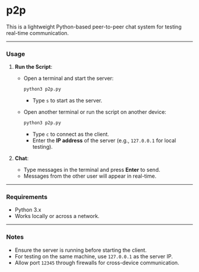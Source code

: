 # p2p

This is a lightweight Python-based peer-to-peer chat system for testing real-time communication.

---

### **Usage**

1. **Run the Script**:
   - Open a terminal and start the server:
     ```bash
     python3 p2p.py
     ```
     - Type `s` to start as the server.

   - Open another terminal or run the script on another device:
     ```bash
     python3 p2p.py
     ```
     - Type `c` to connect as the client.
     - Enter the **IP address** of the server (e.g., `127.0.0.1` for local testing).

1. **Chat**:
   - Type messages in the terminal and press **Enter** to send.
   - Messages from the other user will appear in real-time.

---

### **Requirements**
- Python 3.x
- Works locally or across a network.

---

### **Notes**
- Ensure the server is running before starting the client.
- For testing on the same machine, use `127.0.0.1` as the server IP.
- Allow port `12345` through firewalls for cross-device communication.